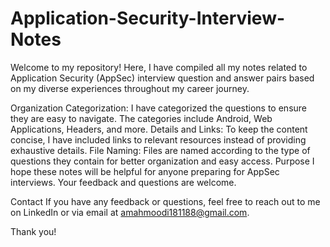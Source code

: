 # Application-Security-Interview-Notes

Welcome to my repository! Here, I have compiled all my notes related to Application Security (AppSec) interview question and answer pairs based on my diverse experiences throughout my career journey.

Organization
Categorization: I have categorized the questions to ensure they are easy to navigate. The categories include Android, Web Applications, Headers, and more.
Details and Links: To keep the content concise, I have included links to relevant resources instead of providing exhaustive details.
File Naming: Files are named according to the type of questions they contain for better organization and easy access.
Purpose
I hope these notes will be helpful for anyone preparing for AppSec interviews. Your feedback and questions are welcome.

Contact
If you have any feedback or questions, feel free to reach out to me on LinkedIn or via email at amahmoodi181188@gmail.com.

Thank you!
